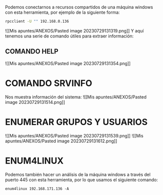Podemos conectarnos a recursos compartidos de una máquina windows con esta herramienta, por ejemplo de la siguiente forma:
```bash
rpcclient -U "" 192.168.0.136
```
![[Mis apuntes/ANEXOS/Pasted image 20230729131319.png]]
Y aquí tenemos una serie de comando útiles para extraer información:
## COMANDO HELP
![[Mis apuntes/ANEXOS/Pasted image 20230729131354.png]]

# COMANDO SRVINFO
Nos muestra información del sistema:
![[Mis apuntes/ANEXOS/Pasted image 20230729131514.png]]

# ENUMERAR GRUPOS Y USUARIOS
![[Mis apuntes/ANEXOS/Pasted image 20230729131539.png]]
![[Mis apuntes/ANEXOS/Pasted image 20230729131612.png]]
# ENUM4LINUX
Podemos también hacer un análisis de la máquina windows a través del puerto 445 con esta herramienta, por lo que usamos el siguiente comando:
```
enum4linux 192.168.171.136 -A
```
